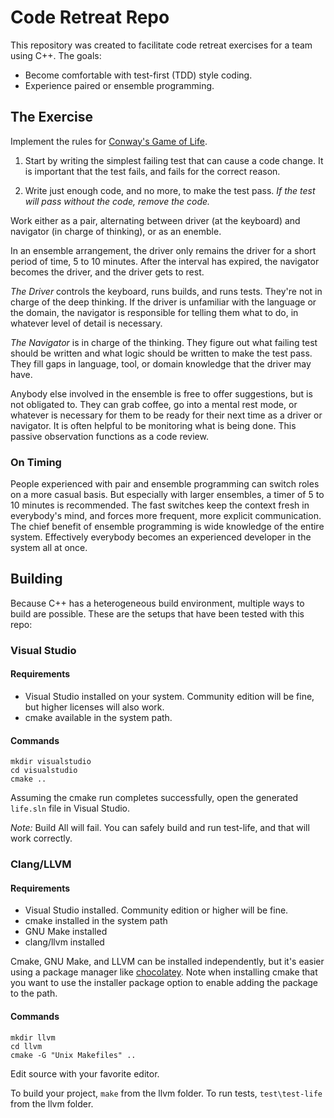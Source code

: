 # Code Retreat Repo

This repository was created to facilitate code retreat exercises for a team using C++.  The goals:

* Become comfortable with test-first (TDD) style coding.
* Experience paired or ensemble programming.
  
## The Exercise

Implement the rules for [Conway's Game of Life](https://en.wikipedia.org/wiki/Conway%27s_Game_of_Life).

1. Start by writing the simplest failing test that can cause a code change. It is important that the test fails, and fails for the correct reason.

2. Write just enough code, and no more, to make the test pass.  _If the test will pass without the code, remove the code._

Work either as a pair, alternating between driver (at the keyboard) and navigator (in charge of thinking), or as an enemble.

In an ensemble arrangement, the driver only remains the driver for a short period of time, 5 to 10 minutes. After the interval has expired, the navigator becomes the driver, and the driver gets to rest.

*The Driver* controls the keyboard, runs builds, and runs tests. They're not in charge of the deep thinking.  If the driver is unfamiliar with the language or the domain, the navigator is responsible for telling them what to do, in whatever level of detail is necessary.

*The Navigator* is in charge of the thinking. They figure out what failing test should be written and what logic should be written to make the test pass.  They fill gaps in language, tool, or domain knowledge that the driver may have.

Anybody else involved in the ensemble is free to offer suggestions, but is not obligated to. They can grab coffee, go into a mental rest mode, or whatever is necessary for them to be ready for their next time as a driver or navigator. It is often helpful to be monitoring what is being done. This passive observation functions as a code review.

### On Timing

People experienced with pair and ensemble programming can switch roles on a more casual basis. But especially with larger ensembles, a timer of 5 to 10 minutes is recommended.  The fast switches keep the context fresh in everybody's mind, and forces more frequent, more explicit communication.  The chief benefit of ensemble programming is wide knowledge of the entire system. Effectively everybody becomes an experienced developer in the system all at once.

## Building

Because C++ has a heterogeneous build environment, multiple ways to build are possible.  These are the setups that have been tested with this repo:

### Visual Studio

#### Requirements

* Visual Studio installed on your system. Community edition will be fine, but higher licenses will also work.
* cmake available in the system path.

#### Commands

```
mkdir visualstudio
cd visualstudio
cmake ..
```

Assuming the cmake run completes successfully, open the generated `life.sln` file in Visual Studio.

*Note:* Build All will fail. You can safely build and run test-life, and that will work correctly.

### Clang/LLVM

#### Requirements

* Visual Studio installed. Community edition or higher will be fine.
* cmake installed in the system path
* GNU Make installed
* clang/llvm installed

Cmake, GNU Make, and LLVM can be installed independently, but it's easier using a package manager like [chocolatey](https://chocolatey.org).  Note when installing cmake that you want to use the installer package option to enable adding the package to the path.

#### Commands

```
mkdir llvm
cd llvm
cmake -G "Unix Makefiles" ..
```

Edit source with your favorite editor.

To build your project, `make` from the llvm folder.
To run tests, `test\test-life` from the llvm folder.